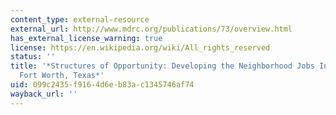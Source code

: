 ```yaml
---
content_type: external-resource
external_url: http://www.mdrc.org/publications/73/overview.html
has_external_license_warning: true
license: https://en.wikipedia.org/wiki/All_rights_reserved
status: ''
title: '*Structures of Opportunity: Developing the Neighborhood Jobs Initiative in
  Fort Worth, Texas*'
uid: 099c2435-f916-4d6e-b83a-c1345746af74
wayback_url: ''
---
```

